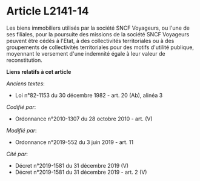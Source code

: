 # Article L2141-14

Les biens immobiliers utilisés par la société SNCF Voyageurs, ou l'une de ses filiales, pour la poursuite des missions de la
société SNCF Voyageurs peuvent être cédés à l'Etat, à des collectivités territoriales ou à des groupements de collectivités
territoriales pour des motifs d'utilité publique, moyennant le versement d'une indemnité égale à leur valeur de
reconstitution.

**Liens relatifs à cet article**

_Anciens textes_:

  - Loi n°82-1153 du 30 décembre 1982 - art. 20 (Ab), alinéa 3

_Codifié par_:

  - Ordonnance n°2010-1307 du 28 octobre 2010 - art. (V)

_Modifié par_:

  - Ordonnance n°2019-552 du 3 juin 2019 - art. 11

_Cité par_:

  - Décret n°2019-1581 du 31 décembre 2019 (V)
  - Décret n°2019-1581 du 31 décembre 2019 - art. 2 (V)
